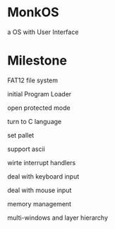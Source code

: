 MonkOS
======

a OS with User Interface


Milestone
======
FAT12 file system

initial Program Loader

open protected mode

turn to C language

set pallet

support ascii

wirte interrupt handlers

deal with keyboard input

deal with mouse input

memory management

multi-windows and layer hierarchy
